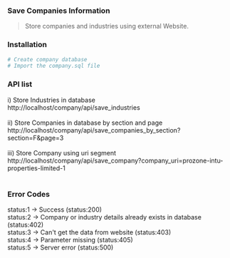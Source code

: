### Save Companies Information
> Store companies and industries using external Website.

### Installation
```bash
# Create company database
# Import the company.sql file
```
### API list

i) Store Industries in database <br />
http://localhost/company/api/save_industries <br />
 <br />
ii) Store Companies in database by section and page <br />
http://localhost/company/api/save_companies_by_section?section=F&page=3 <br />
 <br />
iii) Store Company using uri segment <br />
http://localhost/company/api/save_company?company_uri=prozone-intu-properties-limited-1 <br />
 <br />

### Error Codes
status:1 -> Success (status:200) <br />
status:2 -> Company or industry details already exists in database (status:402) <br />
status:3 -> Can't get the data from website (status:403) <br />
status:4 -> Parameter missing (status:405) <br />
status:5 -> Server error (status:500) <br />